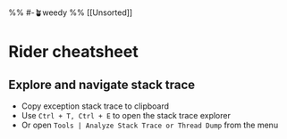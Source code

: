 %% #-🪴weedy %%
[[Unsorted]]
# Rider cheatsheet

## Explore and navigate stack trace

- Copy exception stack trace to clipboard
- Use `Ctrl + T, Ctrl + E` to open the stack trace explorer
- Or open `Tools | Analyze Stack Trace or Thread Dump` from the menu